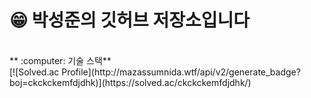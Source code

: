 
# :grin:  박성준의 깃허브 저장소입니다
<br>
** :computer: 기술 스택**
<br>
[![Solved.ac Profile](http://mazassumnida.wtf/api/v2/generate_badge?boj=ckckckemfdjdhk)](https://solved.ac/ckckckemfdjdhk/)
